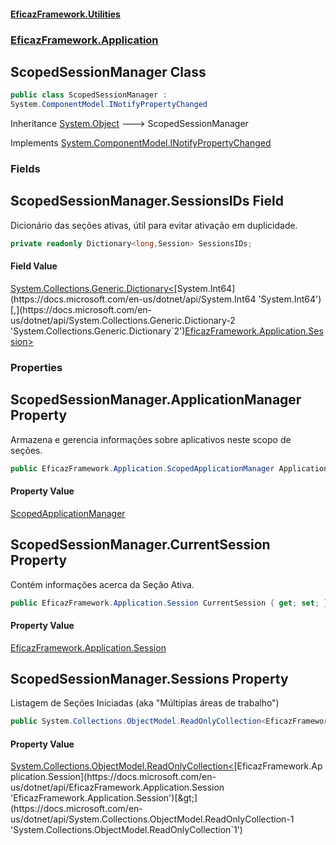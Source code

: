 #### [EficazFramework.Utilities](EficazFrameworkData.md 'EficazFramework Data')
### [EficazFramework.Application](EficazFrameworkData.md#EficazFramework.Application 'EficazFramework.Application')

## ScopedSessionManager Class

```csharp
public class ScopedSessionManager :
System.ComponentModel.INotifyPropertyChanged
```

Inheritance [System.Object](https://docs.microsoft.com/en-us/dotnet/api/System.Object 'System.Object') &#129106; ScopedSessionManager

Implements [System.ComponentModel.INotifyPropertyChanged](https://docs.microsoft.com/en-us/dotnet/api/System.ComponentModel.INotifyPropertyChanged 'System.ComponentModel.INotifyPropertyChanged')
### Fields

<a name='EficazFramework.Application.ScopedSessionManager.SessionsIDs'></a>

## ScopedSessionManager.SessionsIDs Field

Dicionário das seções ativas, útil para evitar ativação em duplicidade.

```csharp
private readonly Dictionary<long,Session> SessionsIDs;
```

#### Field Value
[System.Collections.Generic.Dictionary&lt;](https://docs.microsoft.com/en-us/dotnet/api/System.Collections.Generic.Dictionary-2 'System.Collections.Generic.Dictionary`2')[System.Int64](https://docs.microsoft.com/en-us/dotnet/api/System.Int64 'System.Int64')[,](https://docs.microsoft.com/en-us/dotnet/api/System.Collections.Generic.Dictionary-2 'System.Collections.Generic.Dictionary`2')[EficazFramework.Application.Session](https://docs.microsoft.com/en-us/dotnet/api/EficazFramework.Application.Session 'EficazFramework.Application.Session')[&gt;](https://docs.microsoft.com/en-us/dotnet/api/System.Collections.Generic.Dictionary-2 'System.Collections.Generic.Dictionary`2')
### Properties

<a name='EficazFramework.Application.ScopedSessionManager.ApplicationManager'></a>

## ScopedSessionManager.ApplicationManager Property

Armazena e gerencia informações sobre aplicativos neste scopo de seções.

```csharp
public EficazFramework.Application.ScopedApplicationManager ApplicationManager { get; }
```

#### Property Value
[ScopedApplicationManager](EficazFramework.Application/ScopedApplicationManager.md 'EficazFramework.Application.ScopedApplicationManager')

<a name='EficazFramework.Application.ScopedSessionManager.CurrentSession'></a>

## ScopedSessionManager.CurrentSession Property

Contém informações acerca da Seção Ativa.

```csharp
public EficazFramework.Application.Session CurrentSession { get; set; }
```

#### Property Value
[EficazFramework.Application.Session](https://docs.microsoft.com/en-us/dotnet/api/EficazFramework.Application.Session 'EficazFramework.Application.Session')

<a name='EficazFramework.Application.ScopedSessionManager.Sessions'></a>

## ScopedSessionManager.Sessions Property

Listagem de Seções Iniciadas (aka "Múltiplas áreas de trabalho")

```csharp
public System.Collections.ObjectModel.ReadOnlyCollection<EficazFramework.Application.Session> Sessions { get; }
```

#### Property Value
[System.Collections.ObjectModel.ReadOnlyCollection&lt;](https://docs.microsoft.com/en-us/dotnet/api/System.Collections.ObjectModel.ReadOnlyCollection-1 'System.Collections.ObjectModel.ReadOnlyCollection`1')[EficazFramework.Application.Session](https://docs.microsoft.com/en-us/dotnet/api/EficazFramework.Application.Session 'EficazFramework.Application.Session')[&gt;](https://docs.microsoft.com/en-us/dotnet/api/System.Collections.ObjectModel.ReadOnlyCollection-1 'System.Collections.ObjectModel.ReadOnlyCollection`1')